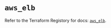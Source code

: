 # `aws_elb`

Refer to the Terraform Registory for docs: [`aws_elb`](https://registry.terraform.io/providers/hashicorp/aws/5.14.0/docs/resources/elb).
